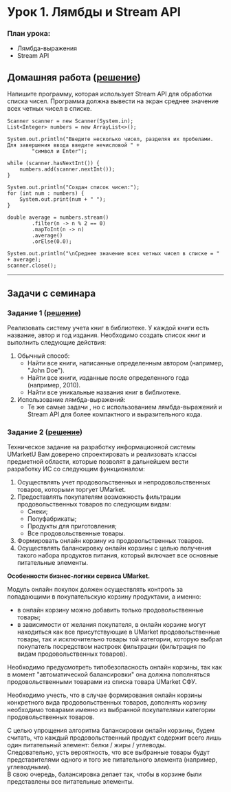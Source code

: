 
# Урок 1. Лямбды и Stream API



### План урока:

- Лямбда-выражения
- Stream API


## Домашняя работа ([решение](https://github.com/olgashenkel/GeekBrains-technological_specialization/blob/main/03.%20Java%20Junior/Seminar_01/seminar_01/src/main/java/seminar_01/Homework.java))

Напишите программу, которая использует Stream API для обработки списка чисел. Программа должна вывести на экран среднее значение всех четных чисел в списке.

```
Scanner scanner = new Scanner(System.in);
List<Integer> numbers = new ArrayList<>();

System.out.println("Введите несколько чисел, разделяя их пробелами. Для завершения ввода введите нечисловой " +
        "символ и Enter");

while (scanner.hasNextInt()) {
    numbers.add(scanner.nextInt());
}

System.out.println("Создан список чисел:");
for (int num : numbers) {
    System.out.print(num + " ");
}

double average = numbers.stream()
        .filter(n -> n % 2 == 0)
        .mapToInt(n -> n)
        .average()
        .orElse(0.0);

System.out.println("\nСреднее значение всех четных чисел в списке = " + average);
scanner.close();
```
---
## Задачи с семинара

### Задание 1 ([решение](https://github.com/olgashenkel/GeekBrains-technological_specialization/tree/main/03.%20Java%20Junior/Seminar_01/seminar_01/src/main/java/seminar_01/task_01))

Реализовать систему учета книг в библиотеке. У каждой книги есть название, автор и год издания. Необходимо создать список книг и выполнить следующие действия:

1. Обычный способ:
    - Найти все книги, написанные определенным автором (например, "John Doe").
    - Найти все книги, изданные после определенного года (например, 2010).
    - Найти все уникальные названия книг в библиотеке.
2. Использование лямбда-выражений:
   - Те же самые задачи , но с использованием лямбда-выражений и Stream API для более компактного и выразительного кода.


### Задание 2 ([решение](https://github.com/olgashenkel/GeekBrains-technological_specialization/tree/main/03.%20Java%20Junior/Seminar_01/seminar_01/src/main/java/seminar_01/task_02))

Техническое задание на разработку информационной системы UMarketU
Вам доверено спроектировать и реализовать классы предметной области, которые позволят в дальнейшем вести разработку ИС со следующим функционалом:

1. Осуществлять учет продовольственных и непродовольственных товаров, которыми торгует UMarket.
2. Предоставлять покупателям возможность фильтрации продовольственных товаров по следующим видам:
    - Снеки;
    - Полуфабрикаты;
    - Продукты для приготовления;
    - Все продовольственные товары.
3. Формировать онлайн корзину из продовольственных товаров.
4. Осуществлять балансировку онлайн корзины с целью получения такого набора продуктов питания, который включает все основные питательные элементы.

**Особенности бизнес-логики сервиса UMarket.**

Модуль онлайн покупок должен осуществлять контроль за попадающими в покупательскую корзину продуктами, а именно:
- в онлайн корзину можно добавить только продовольственные товары;
- в зависимости от желания покупателя, в онлайн корзине могут находиться как все присутствующие в UMarket продовольственные товары, так и исключительно товары той категории, которую выбрал покупатель посредством настроек фильтрации (фильтрация по видам продовольственных товаров).

Необходимо предусмотреть типобезопасность онлайн корзины, так как в момент "автоматической балансировки" она должна пополняться продовольственными товарами из списка товара UMarket СФУ.

Необходимо учесть, что в случае формирования онлайн корзины конкретного вида продовольственных товаров, дополнять корзину необходимо товарами именно из выбранной покупателями категории продовольственных товаров.

С целью упрощения алгоритма балансировки онлайн корзины, будем считать, что каждый продовольственный продукт содержит всего лишь один питательный элемент: белки / жиры / углеводы.   
Следовательно, усть вероятность, что все выбранные товары будут представителями одного и того же питательного элемента (например, углеводными).   
В свою очередь, балансировка делает так, чтобы в корзине были представлены все питательные элементы.